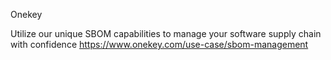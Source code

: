 Onekey

Utilize our unique SBOM capabilities to manage your software supply chain with confidence
https://www.onekey.com/use-case/sbom-management
